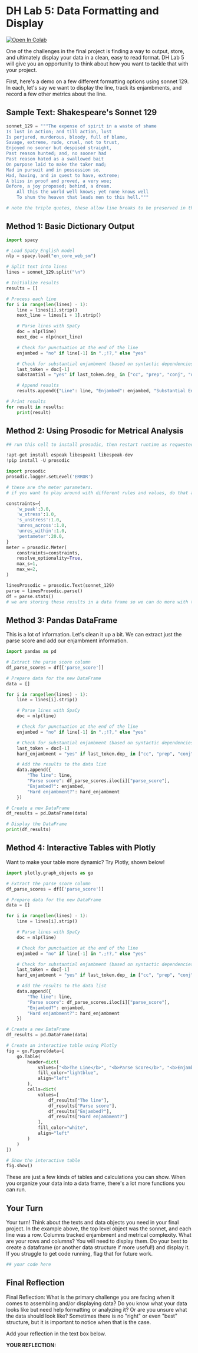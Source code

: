 # DH Lab 5: Data Formatting and Display

[![Open In Colab](https://colab.research.google.com/assets/colab-badge.svg)](https://colab.research.google.com/github/cretic/Poetry-and-AI-Fall-2024-/blob/main/DH_Lab_5.ipynb)

One of the challenges in the final project is finding a way to output, store, and ultimately display your data in a clean, easy to read format. DH Lab 5 will give you an opportunity to think about how you want to tackle that with your project.

First, here's a demo on a few different formatting options using sonnet 129. In each, let's say we want to display the line, track its enjambments, and record a few other metrics about the line.

## Sample Text: Shakespeare's Sonnet 129

```python
sonnet_129 = """The expense of spirit in a waste of shame
Is lust in action; and till action, lust
Is perjured, murderous, bloody, full of blame,
Savage, extreme, rude, cruel, not to trust,
Enjoyed no sooner but despisèd straight,
Past reason hunted; and, no sooner had
Past reason hated as a swallowed bait
On purpose laid to make the taker mad;
Mad in pursuit and in possession so,
Had, having, and in quest to have, extreme;
A bliss in proof and proved, a very woe;
Before, a joy proposed; behind, a dream.
    All this the world well knows; yet none knows well
    To shun the heaven that leads men to this hell."""

# note the triple quotes, these allow line breaks to be preserved in the sonnet
```

## Method 1: Basic Dictionary Output

```python
import spacy

# Load SpaCy English model
nlp = spacy.load("en_core_web_sm")

# Split text into lines
lines = sonnet_129.split("\n")

# Initialize results
results = []

# Process each line
for i in range(len(lines) - 1):
    line = lines[i].strip()
    next_line = lines[i + 1].strip()

    # Parse lines with SpaCy
    doc = nlp(line)
    next_doc = nlp(next_line)

    # Check for punctuation at the end of the line
    enjambed = "no" if line[-1] in ".;!?," else "yes"

    # Check for substantial enjambment (based on syntactic dependencies)
    last_token = doc[-1]
    substantial = "yes" if last_token.dep_ in ["cc", "prep", "conj", "det"] else "no"

    # Append results
    results.append({"Line": line, "Enjambed": enjambed, "Substantial Enjambment": substantial})

# Print results
for result in results:
    print(result)
```

## Method 2: Using Prosodic for Metrical Analysis

```python
## run this cell to install prosodic, then restart runtime as requested

!apt-get install espeak libespeak1 libespeak-dev
!pip install -U prosodic

import prosodic
prosodic.logger.setLevel('ERROR')

# these are the meter parameters.
# if you want to play around with different rules and values, do that and make sure to change the inputs and rerun

constraints={
    'w_peak':3.0,
    'w_stress':1.0,
    's_unstress':1.0,
    'unres_across':1.0,
    'unres_within':1.0,
    'pentameter':20.0,
}
meter = prosodic.Meter(
    constraints=constraints,
    resolve_optionality=True,
    max_s=1,
    max_w=2,
)

linesProsodic = prosodic.Text(sonnet_129)
parse = linesProsodic.parse()
df = parse.stats()
# we are storing these results in a data frame so we can do more with them
```

## Method 3: Pandas DataFrame

This is a lot of information. Let's clean it up a bit. We can extract just the parse score and add our enjambment information.

```python
import pandas as pd

# Extract the parse score column
df_parse_scores = df[['parse_score']]

# Prepare data for the new DataFrame
data = []

for i in range(len(lines) - 1):
    line = lines[i].strip()

    # Parse lines with SpaCy
    doc = nlp(line)

    # Check for punctuation at the end of the line
    enjambed = "no" if line[-1] in ".;!?," else "yes"

    # Check for substantial enjambment (based on syntactic dependencies)
    last_token = doc[-1]
    hard_enjambment = "yes" if last_token.dep_ in ["cc", "prep", "conj", "det"] else "no"

    # Add the results to the data list
    data.append({
        "The line": line,
        "Parse score": df_parse_scores.iloc[i]["parse_score"],
        "Enjambed?": enjambed,
        "Hard enjambment?": hard_enjambment
    })

# Create a new DataFrame
df_results = pd.DataFrame(data)

# Display the DataFrame
print(df_results)
```

## Method 4: Interactive Tables with Plotly

Want to make your table more dynamic? Try Plotly, shown below!

```python
import plotly.graph_objects as go

# Extract the parse score column
df_parse_scores = df[['parse_score']]

# Prepare data for the new DataFrame
data = []

for i in range(len(lines) - 1):
    line = lines[i].strip()

    # Parse lines with SpaCy
    doc = nlp(line)

    # Check for punctuation at the end of the line
    enjambed = "no" if line[-1] in ".;!?," else "yes"

    # Check for substantial enjambment (based on syntactic dependencies)
    last_token = doc[-1]
    hard_enjambment = "yes" if last_token.dep_ in ["cc", "prep", "conj", "det"] else "no"

    # Add the results to the data list
    data.append({
        "The line": line,
        "Parse score": df_parse_scores.iloc[i]["parse_score"],
        "Enjambed?": enjambed,
        "Hard enjambment?": hard_enjambment
    })

# Create a new DataFrame
df_results = pd.DataFrame(data)

# Create an interactive table using Plotly
fig = go.Figure(data=[
    go.Table(
        header=dict(
            values=["<b>The Line</b>", "<b>Parse Score</b>", "<b>Enjambed?</b>", "<b>Hard Enjambment?</b>"],
            fill_color="lightblue",
            align="left"
        ),
        cells=dict(
            values=[
                df_results["The line"],
                df_results["Parse score"],
                df_results["Enjambed?"],
                df_results["Hard enjambment?"]
            ],
            fill_color="white",
            align="left"
        )
    )
])

# Show the interactive table
fig.show()
```

These are just a few kinds of tables and calculations you can show. When you organize your data into a data frame, there's a lot more functions you can run.

## Your Turn

Your turn! Think about the texts and data objects you need in your final project. In the example above, the top level object was the sonnet, and each line was a row. Columns tracked enjambment and metrical complexity. What are your rows and columns? You will need to display them. Do your best to create a dataframe (or another data structure if more useful!) and display it. If you struggle to get code running, flag that for future work.

```python
## your code here
```

## Final Reflection

Final Reflection: What is the primary challenge you are facing when it comes to assembling and/or displaying data? Do you know what your data looks like but need help formatting or analyzing it? Or are you unsure what the data should look like? Sometimes there is no "right" or even "best" structure, but it is important to notice when that is the case.

Add your reflection in the text box below.

**YOUR REFLECTION:**
